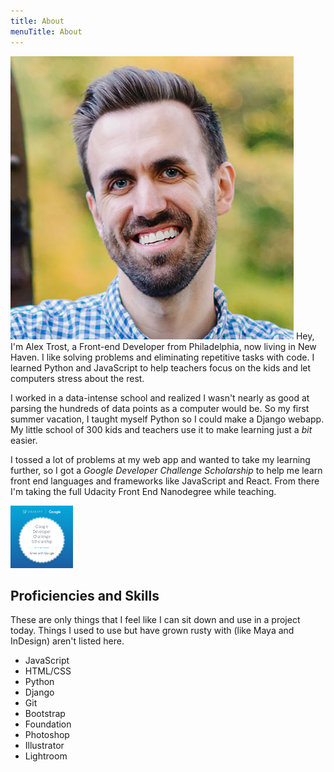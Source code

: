 ```yaml
---
title: About
menuTitle: About
---
```

![Alex Trost Portrait](./Alex-Portrait.jpg)
Hey, I'm Alex Trost, a Front-end Developer from Philadelphia, now living in New Haven. I like solving problems and eliminating repetitive tasks with code. I learned Python and JavaScript to help teachers focus on the kids and let computers stress about the rest.

I worked in a data-intense school and realized I wasn't nearly as good at parsing the hundreds of data points as a computer would be. So my first summer vacation, I taught myself Python so I could make a Django webapp. My little school of 300 kids and teachers use it to make learning just a *bit* easier.

I tossed a lot of problems at my web app and wanted to take my learning further, so I got a *Google Developer Challenge Scholarship* to help me learn front end languages and frameworks like JavaScript and React. From there I'm taking the full Udacity Front End Nanodegree while teaching.
</div>

<img src="./GrowWithGoogleDeveloperChallengeScholarship.png" alt="Grow with Google Developer Challenge Scholarship" style="width:100px" />


## Proficiencies and Skills
These are only things that I feel like I can sit down and use in a project today. Things I used to use but have grown rusty with (like Maya and InDesign) aren't listed here.

- JavaScript
- HTML/CSS
- Python
- Django
- Git
- Bootstrap
- Foundation
- Photoshop
- Illustrator
- Lightroom